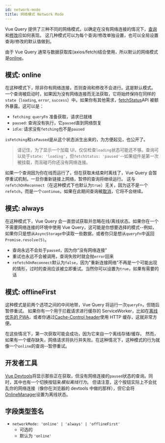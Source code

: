 ```yaml
---
id: network-mode
title: 网络模式 Network Mode
---
```


Vue Query 提供了三种不同的网络模式，以确定在没有网络连接的情况下，[查询](./queries.md)和[修改](./mutations.md)应如何表现。
这几种模式可以为每个查询/修改单独设置，也可以全局设置查询/修改的默认值做到。

由于 Vue Query 通常与数据获取库(axios/fetch)结合使用，所以默认的网络模式是[online](#模式-online)。

## 模式: online

在这种模式下，除非你有网络连接，否则查询和修改不会进行。这是默认模式。
一个查询被启动时，如果因为没有网络连接而无法获取，它将始终保持在同样的`state`（`loading`, `error`, `success`）中。如果你有其他需求，[fetchStatus](./queries.md#fetchstatus)API 被额外暴露。这可以是：

- `fetching`: `queryFn` 准备获取，请求已就绪
- `paused`: 查询没有执行，它`paused`直到网络恢复
- `idle`: 请求没有`fetching`也不是`paused`

`isFetching`和`isPaused`是从这个状态派生出来的，为方便起见，也公开了。

> 请记住，为了显示一个加载 UI，仅仅检查`loading`状态可能还不够。查询可以处于`state: 'loading'`，但`fetchStatus: 'paused'`--如果组件是第一次被挂载，而且碰巧你还没有网络连接。

如果一个查询因为你在线而运行了，但在获取未结束时离线了，Vue Query 会暂停重试机制。一旦你重新链接上网络，暂停的查询将继续运行。
这与`refetchOnReconnect`（在这种模式下也默认为`true`）无关，因为这不是一个`refetch`，而是一个`continue`。如果在此期间查询被[取消](./query-cancellation.md)，它将不会继续。

## 模式: always

在这种模式下，Vue Query 会一直尝试获取并忽略在线/离线状态。如果你在一个不需要网络连接的环境中使用 Vue Query，这可能是你想要选择的模式--例如，如果你只是想从`AsyncStorage`中读取一些数据，或者你只是想从`queryFn`中返回`Promise.resolve(5)`。

- 查询永远不会处于`paused`，因为你"没有网络连接"
- 重试也永远不会被调用，查询失败时就会抛`error`回来
- `refetchOnReconnect`默认为`false`，因为"重新连接网络"不再是一个可能出现的情形，过时的查询应该被立即重试。当然你可以设置为`true`，如果有需要的话

## 模式: offlineFirst

这种模式是前两个选项之间的中间地带，Vue Query 将运行一次`queryFn`，但随后暂停重试。
如果你有一个用于拦截请求进行缓存的 ServiceWorker，比如在[离线优先的 PWA](https://developer.mozilla.org/en-US/docs/Web/Progressive_web_apps/Offline_Service_workers)，或者你通过[Cache-Control header](https://developer.mozilla.org/en-US/docs/Web/HTTP/Caching#the_cache-control_header)使用 HTTP 缓存，这就非常方便。

在这些情况下，第一次获取可能会成功，因为它来自一个离线存储/缓存。
然而，如果有一个缓存缺失，网络请求将执行并失败。在这种情况下，这种模式的行为就像一个`online`的查询--暂停重试。

## 开发者工具

[Vue Devtools](../getstarted/devtools.md)将显示那些正在获取，但没有网络连接的`paused`状态的查询。同时，其中也有一个切换按钮来*模拟离线行为*。
但请注意，这个按钮实际上不会扰乱你的网络连接（像你在浏览器的 devtools 中做的那样），但它会将[OnlineManager](../reference/onlineManager.md)设置为离线状态。

## 字段类型签名

- `networkMode: 'online' | 'always' | 'offlineFirst'`
  - 可选的
  - 默认为 `'online'`
